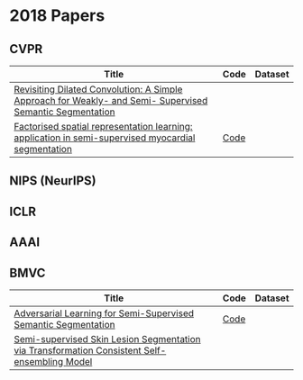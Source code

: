 # 2018 Papers

## CVPR

| Title | Code | Dataset |
| ----- | ---- | ------- |
| [Revisiting Dilated Convolution: A Simple Approach for Weakly- and Semi- Supervised Semantic Segmentation](https://arxiv.org/abs/1805.04574) |
| [Factorised spatial representation learning: application in semi-supervised myocardial segmentation](https://arxiv.org/abs/1803.07031) | [Code](https://github.com/agis85/spatial_factorisation) |

## NIPS (NeurIPS)

## ICLR

## AAAI

## BMVC

| Title | Code | Dataset |
| ----- | ---- | ------- |
| [Adversarial Learning for Semi-Supervised Semantic Segmentation](https://arxiv.org/abs/1802.07934) | [Code](https://github.com/hfslyc/AdvSemiSeg) |
| [Semi-supervised Skin Lesion Segmentation via Transformation Consistent Self-ensembling Model](https://arxiv.org/abs/1808.03887) |
